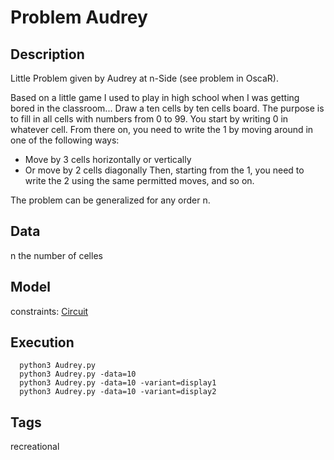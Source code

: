 # Problem Audrey
## Description
Little Problem given by Audrey at n-Side (see problem in OscaR).

Based on a little game I used to play in high school when I was getting bored in the classroom...
Draw a ten cells by ten cells board.
The purpose is to fill in all cells with numbers from 0 to 99.
You start by writing 0 in whatever cell.
From there on, you need to write the 1 by moving around in one of the following ways:
  - Move by 3 cells horizontally or vertically
  - Or move by 2 cells diagonally
Then, starting from the 1, you need to write the 2 using the same permitted moves, and so on.

The problem can be generalized for any order n.


## Data
 n the number of celles

## Model
  constraints: [Circuit](http://pycsp.org/documentation/constraints/Circuit)

## Execution
```
  python3 Audrey.py
  python3 Audrey.py -data=10
  python3 Audrey.py -data=10 -variant=display1
  python3 Audrey.py -data=10 -variant=display2
```

## Tags
  recreational
